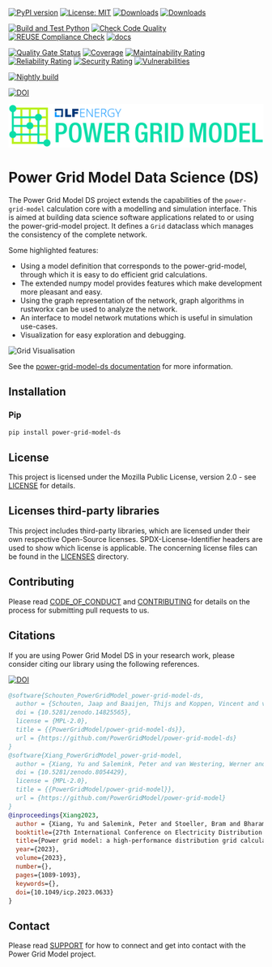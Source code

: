 <!--
SPDX-FileCopyrightText: Contributors to the Power Grid Model project <powergridmodel@lfenergy.org>

SPDX-License-Identifier: MPL-2.0
-->

[![PyPI version](https://badge.fury.io/py/power-grid-model-ds.svg?no-cache)](https://badge.fury.io/py/power-grid-model-ds)
[![License: MIT](https://img.shields.io/badge/License-MPL2.0-informational.svg)](https://github.com/PowerGridModel/power-grid-model-ds/blob/main/LICENSE)
[![Downloads](https://static.pepy.tech/badge/power-grid-model-ds)](https://pepy.tech/project/power-grid-model-ds)
[![Downloads](https://static.pepy.tech/badge/power-grid-model-ds/month)](https://pepy.tech/project/power-grid-model-ds)

[![Build and Test Python](https://github.com/PowerGridModel/power-grid-model-ds/actions/workflows/build-test-and-sonar.yml/badge.svg)](https://github.com/PowerGridModel/power-grid-model-ds/actions/workflows/build-test-and-sonar.yml)
[![Check Code Quality](https://github.com/PowerGridModel/power-grid-model-ds/actions/workflows/check-code-quality.yml/badge.svg)](https://github.com/PowerGridModel/power-grid-model-ds/actions/workflows/check-code-quality.yml)
[![REUSE Compliance Check](https://github.com/PowerGridModel/power-grid-model-ds/actions/workflows/reuse-compliance.yml/badge.svg)](https://github.com/PowerGridModel/power-grid-model-ds/actions/workflows/reuse-compliance.yml)
[![docs](https://readthedocs.org/projects/power-grid-model-ds/badge/)](https://power-grid-model-ds.readthedocs.io/en/stable/)

[![Quality Gate Status](https://sonarcloud.io/api/project_badges/measure?project=PowerGridModel_power-grid-model-ds&metric=alert_status)](https://sonarcloud.io/summary/new_code?id=PowerGridModel_power-grid-model-ds)
[![Coverage](https://sonarcloud.io/api/project_badges/measure?project=PowerGridModel_power-grid-model-ds&metric=coverage)](https://sonarcloud.io/summary/new_code?id=PowerGridModel_power-grid-model-ds)
[![Maintainability Rating](https://sonarcloud.io/api/project_badges/measure?project=PowerGridModel_power-grid-model-ds&metric=sqale_rating)](https://sonarcloud.io/summary/new_code?id=PowerGridModel_power-grid-model-ds)
[![Reliability Rating](https://sonarcloud.io/api/project_badges/measure?project=PowerGridModel_power-grid-model-ds&metric=reliability_rating)](https://sonarcloud.io/summary/new_code?id=PowerGridModel_power-grid-model-ds)
[![Security Rating](https://sonarcloud.io/api/project_badges/measure?project=PowerGridModel_power-grid-model-ds&metric=security_rating)](https://sonarcloud.io/summary/new_code?id=PowerGridModel_power-grid-model-ds)
[![Vulnerabilities](https://sonarcloud.io/api/project_badges/measure?project=PowerGridModel_power-grid-model-ds&metric=vulnerabilities)](https://sonarcloud.io/summary/new_code?id=PowerGridModel_power-grid-model-ds)

[![Nightly build](https://github.com/PowerGridModel/power-grid-model-ds/actions/workflows/nightly.yml/badge.svg)](https://github.com/PowerGridModel/power-grid-model-ds/actions/workflows/nightly.yml)

[![DOI](https://zenodo.org/badge/DOI/10.5281/zenodo.14825565.svg)](https://zenodo.org/record/14825565)

[![](https://github.com/PowerGridModel/.github/blob/main/artwork/svg/color.svg)](#)

# Power Grid Model Data Science (DS)

The Power Grid Model DS project extends the capabilities of the `power-grid-model` calculation core with a modelling and simulation interface. This is aimed at building data science software applications related to or using the power-grid-model project. It defines a `Grid` dataclass which manages the consistency of the complete network.

Some highlighted features:

- Using a model definition that corresponds to the power-grid-model, through
  which it is easy to do efficient grid calculations.
- The extended numpy model provides features which make development more
  pleasant and easy.
- Using the graph representation of the network, graph algorithms in rustworkx
  can be used to analyze the network.
- An interface to model network mutations which is useful in
  simulation use-cases.
- Visualization for easy exploration and debugging.

<img width="40%" alt="Grid Visualisation" src="docs/_static/grid-force-directed.png" />

See the [power-grid-model-ds documentation](https://power-grid-model-ds.readthedocs.io/en/stable/) for more information.

## Installation

### Pip

```
pip install power-grid-model-ds
```

## License

This project is licensed under the Mozilla Public License, version 2.0 - see [LICENSE](https://github.com/PowerGridModel/power-grid-model-ds/blob/main/LICENSE) for details.

## Licenses third-party libraries

This project includes third-party libraries, 
which are licensed under their own respective Open-Source licenses.
SPDX-License-Identifier headers are used to show which license is applicable. 
The concerning license files can be found in the [LICENSES](https://github.com/PowerGridModel/power-grid-model-ds/tree/main/LICENSES) directory.

## Contributing

Please read [CODE_OF_CONDUCT](https://github.com/PowerGridModel/.github/blob/main/CODE_OF_CONDUCT.md) and [CONTRIBUTING](https://github.com/PowerGridModel/.github/blob/main/CONTRIBUTING.md) for details on the process 
for submitting pull requests to us.

## Citations

If you are using Power Grid Model DS in your research work, please consider citing our library using the following references.

[![DOI](https://zenodo.org/badge/DOI/10.5281/zenodo.14825565.svg)](https://zenodo.org/record/14825565)

```bibtex
@software{Schouten_PowerGridModel_power-grid-model-ds,
  author = {Schouten, Jaap and Baaijen, Thijs and Koppen, Vincent and van der Voort, Sven and {Contributors to the LF Energy project Power Grid Model}},
  doi = {10.5281/zenodo.14825565},
  license = {MPL-2.0},
  title = {{PowerGridModel/power-grid-model-ds}},
  url = {https://github.com/PowerGridModel/power-grid-model-ds}
}
@software{Xiang_PowerGridModel_power-grid-model,
  author = {Xiang, Yu and Salemink, Peter and van Westering, Werner and Bharambe, Nitish and Govers, Martinus G.H. and van den Bogaard, Jonas and Stoeller, Bram and Wang, Zhen and Guo, Jerry Jinfeng and Figueroa Manrique, Santiago and Jagutis, Laurynas and Wang, Chenguang and van Raalte, Marc and {Contributors to the LF Energy project Power Grid Model}},
  doi = {10.5281/zenodo.8054429},
  license = {MPL-2.0},
  title = {{PowerGridModel/power-grid-model}},
  url = {https://github.com/PowerGridModel/power-grid-model}
}
@inproceedings{Xiang2023,
  author = {Xiang, Yu and Salemink, Peter and Stoeller, Bram and Bharambe, Nitish and van Westering, Werner},
  booktitle={27th International Conference on Electricity Distribution (CIRED 2023)},
  title={Power grid model: a high-performance distribution grid calculation library},
  year={2023},
  volume={2023},
  number={},
  pages={1089-1093},
  keywords={},
  doi={10.1049/icp.2023.0633}
}
```

## Contact

Please read [SUPPORT](https://github.com/PowerGridModel/.github/blob/main/SUPPORT.md) for how to connect and get into contact with the Power Grid Model project.
